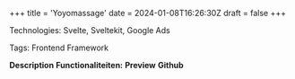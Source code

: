 +++
title = 'Yoyomassage'
date = 2024-01-08T16:26:30Z
draft = false
+++

Technologies: Svelte, Sveltekit, Google Ads

Tags: Frontend Framework

**Description**
**Functionaliteiten:**
**Preview**
**Github**